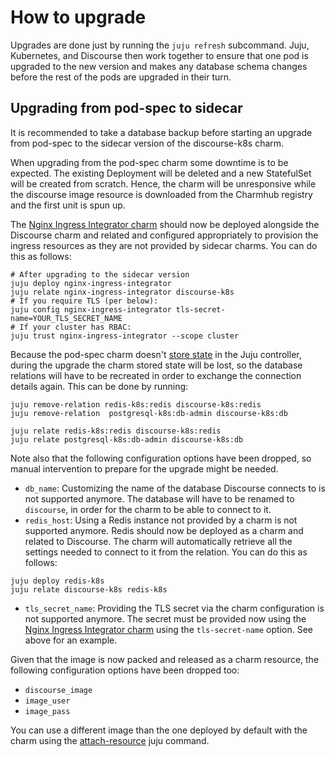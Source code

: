 # How to upgrade

Upgrades are done just by running the `juju refresh` subcommand. Juju, Kubernetes, and Discourse then work together to ensure that one pod is upgraded to the new version and makes any database schema changes before the rest of the pods are upgraded in their turn.

## Upgrading from pod-spec to sidecar
It is recommended to take a database backup before starting an upgrade from pod-spec to the sidecar version of the discourse-k8s charm.

When upgrading from the pod-spec charm some downtime is to be expected. The existing Deployment will be deleted and a new StatefulSet will be created from scratch. Hence, the charm will be unresponsive while the discourse image resource is downloaded from the Charmhub registry and the first unit is spun up.

The [Nginx Ingress Integrator charm](https://charmhub.io/nginx-ingress-integrator) should now be deployed alongside the Discourse charm and related and configured appropriately to provision the ingress resources as they are not provided by sidecar charms. You can do this as follows:
```
# After upgrading to the sidecar version
juju deploy nginx-ingress-integrator
juju relate nginx-ingress-integrator discourse-k8s
# If you require TLS (per below):
juju config nginx-ingress-integrator tls-secret-name=YOUR_TLS_SECRET_NAME
# If your cluster has RBAC:
juju trust nginx-ingress-integrator --scope cluster
```

Because the pod-spec charm doesn't [store state](https://discourse.charmhub.io/t/keeping-state-in-juju-controllers-in-operator-framework/3303) in the Juju controller, during the upgrade the charm stored state will be lost, so the database relations will have to be recreated in order to exchange the connection details again. This can be done by running:
```
juju remove-relation redis-k8s:redis discourse-k8s:redis
juju remove-relation  postgresql-k8s:db-admin discourse-k8s:db

juju relate redis-k8s:redis discourse-k8s:redis
juju relate postgresql-k8s:db-admin discourse-k8s:db
```

Note also that the following configuration options have been dropped, so manual intervention to prepare for the upgrade might be needed.
* `db_name`: Customizing the name of the database Discourse connects to is not supported anymore. The database will have to be renamed to `discourse`, in order for the charm to be able to connect to it.
* `redis_host`: Using a Redis instance not provided by a charm is not supported anymore. Redis should now be deployed as a charm and related to Discourse. The charm will automatically retrieve all the settings needed to connect to it from the relation. You can do this as follows:
```
juju deploy redis-k8s
juju relate discourse-k8s redis-k8s
```
* `tls_secret_name`: Providing the TLS secret via the charm configuration is not supported anymore. The secret must be provided now using the [Nginx Ingress Integrator charm](https://charmhub.io/nginx-ingress-integrator) using the `tls-secret-name` option. See above for an example.

Given that the image is now packed and released as a charm resource, the following configuration options have been dropped too:
* `discourse_image`
* `image_user`
* `image_pass`

You can use a different image than the one deployed by default with the charm using the [attach-resource](https://juju.is/docs/olm/juju-attach-resource) juju command.
